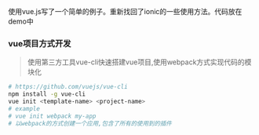 使用vue.js写了一个简单的例子。重新找回了ionic的一些使用方法。代码放在demo中

### vue项目方式开发

> 使用第三方工具vue-cli快速搭建vue项目,使用webpack方式实现代码的模块化

```bash
# https://github.com/vuejs/vue-cli
npm install -g vue-cli
vue init <template-name> <project-name>
# example
# vue init webpack my-app
# 以webpack的方式创建一个应用,包含了所有的使用到的插件
```
